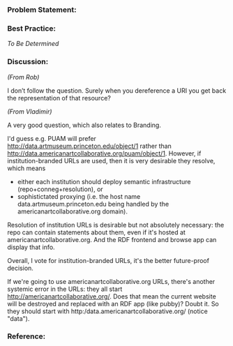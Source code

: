 ### Problem Statement:



### Best Practice:

*To Be Determined*

### Discussion:


*(From Rob)*

I don’t follow the question.  Surely when you dereference a URI you get back the representation of that resource?


*(From Vladimir)*

A very good question, which also relates to Branding.

I'd guess e.g. PUAM will prefer <http://data.artmuseum.princeton.edu/object/1> rather than <http://data.americanartcollaborative.org/puam/object/1>. However, if institution-branded URLs are used, then it is very desirable they resolve, which means

- either each institution should deploy semantic infrastructure
(repo+conneg+resolution), or
- sophistictated proxying (i.e. the host name data.artmuseum.princeton.edu
being handled by the americanartcollaborative.org domain).

Resolution of institution URLs is desirable but not absolutely necessary: the repo can contain statements about them, even if it's hosted at americanartcollaborative.org. And the RDF frontend and browse app can display that info.

Overall, I vote for institution-branded URLs, it's the better future-proof decision.

If we're going to use americanartcollaborative.org URLs, there's another systemic error in the URLs: they all start http://americanartcollaborative.org/.  Does that mean the current website will be destroyed and replaced with an RDF app (like pubby)? Doubt it.  So they should start with http:/data.americanartcollaborative.org/ (notice "data").

### Reference:



